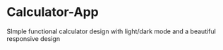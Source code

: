 # Calculator-App
 SImple functional calculator design with light/dark mode and a beautiful responsive design
